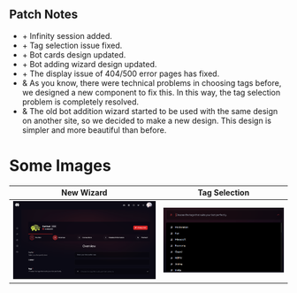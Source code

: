 ## **Patch Notes**
- \+ Infinity session added.
- \+ Tag selection issue fixed.
- \+ Bot cards design updated.
- \+ Bot adding wizard design updated.
- \+ The display issue of 404/500 error pages has fixed.
- \& As you know, there were technical problems in choosing tags before, we designed a new component to fix this. In this way, the tag selection problem is completely resolved.
- \& The old bot addition wizard started to be used with the same design on another site, so we decided to make a new design. This design is simpler and more beautiful than before.

# Some Images
New Wizard   |  Tag Selection       
:-------------------------:|:-------------------------:
![img](https://github.com/vcodes-xyz/blog/blob/main/images/new_wizard.png?raw=true) | ![img](https://github.com/vcodes-xyz/blog/blob/main/images/tag_selection.png?raw=true)
